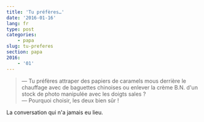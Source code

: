 ```yaml
---
title: 'Tu préfères…'
date: '2016-01-16'
lang: fr
type: post
categories:
    - papa
slug: tu-preferes
section: papa
2016:
    - '01'
---
```


> — Tu préfères attraper des papiers de caramels mous derrière le chauffage avec de baguettes chinoises ou enlever la crème B.N. d'un stock de photo manipulée avec les doigts sales ?  
> — Pourquoi choisir, les deux bien sûr !

La conversation qui n'a jamais eu lieu.
